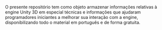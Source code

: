 O presente repositório tem como objeto armazenar informações relativas à engine Unity 3D em especial técnicas e informações que ajudaram programadores iniciantes a melhorar sua interação com a engine, disponibilizando todo o material em português e de forma gratuita. 